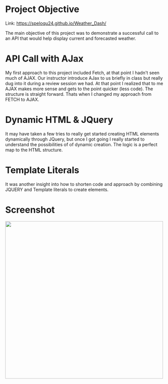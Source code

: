 # Project Objective

Link: https://speloqu24.github.io/Weather_Dash/

The main objective of this project was to demonstrate a successful call to an API that would help display current and forecasted weather.

# API Call with AJax

My first approach to this project included Fetch, at that point I hadn't seen much of AJAX. Our instructor introduce AJax to us briefly in class but really dug into it during a review session we had. At that point I realized that to me AJAX makes more sense and gets to the point quicker (less code). The structure is straight forward. Thats when I changed my approach from FETCH to AJAX.

# Dynamic HTML & JQuery

It may have taken a few tries to really get started creating HTML elements dynamically through JQuery, but once I got going I really started to understand the possibilities of of dynamic creation. The logic is a perfect map to the HTML structure.

# Template Literals

It was another insight into how to shorten code and approach by combining JQUERY and Template literals to create elements.

# Screenshot

<img src="Assets/Weather_Dashboard.png" width="500">
